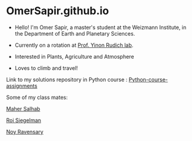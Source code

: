 # OmerSapir.github.io

* Hello! I'm Omer Sapir, a master's student at the Weizmann Institute, in the Department of Earth and Planetary Sciences.
* Currently on a rotation at [Prof. Yinon Rudich lab](https://www.weizmann.ac.il/EPS/Rudich/home).

* Interested in Plants, Agriculture and Atmosphere

* Loves to climb and travel!


Link to my solutions repository in Python course : [Python-course-assignments](https://github.com/OmerSapir/Python-course-assignments)

Some of my class mates:

[Maher Salhab](https://mahers7.github.io/)

[Roi Siegelman](https://roisiegelman.github.io/)

[Noy Ravensary](https://noyravensary.github.io/)
